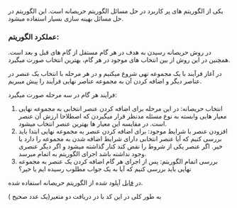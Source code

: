 یکی از الگوریتم های پر کاربرد در حل مسائل الگوریتم حریصانه است. این الگوریتم در حل مسائل بهینه سازی بسیار استفاده میشود.
### عملکرد الگوریتم:
در روش حریصانه رسیدن به هدف در هر گام مستقل از گام های قبل و بعد است. همچنین در این روش از بین انتخاب های موجود در هر گام، بهترین انتخاب صورت میگیرد.

در آغاز فرآیند با یک مجموعه تهی شروع میکنیم و در هر مرحله با انتخاب یک عنصر در عناصر دیگر و اضافه کردن آن به مجموعه عناصر نهایی فرآیند را پیش میبریم.

فرآیند هر گام در سه مرحله صورت میگیرد:
1. انتخاب حریصانه: در این مرحله برای اضافه کردن عنصر انتخابی به مجموعه نهایی معیار هایی وابسته به نوع مسئله مدنظر قرار میگیردن که اصطلاحا ارزش آن عنصر است. در مقایسه این معیار ها بهترین عنصر انتخاب میشود.
2. افزودن عنصر با شرایط موجود: برای اضافه کردن عنصر به مجموعه نهایی ابتدا باید بررسی کنیم که آیا عنصر انتخابی دارای شرایط اضافه شدن به مجموعه را دارد یا خیر. اگر عنصر یکی از شروط را نقض کند کنار گذاشته میشود و اگر دیگر عنصری وجود نداشته باشد اجرای الگوریتم به اتمام میرسد.
3. بررسی اتمام الگوریتم: پس از اجرای هر گام اضافه کردن یک عنصر به مجموعه نهایی باید بررسی کنیم که آیا به یک جواب مطلوب رسیده ایم یا خیر؟

در [فایل](https://github.com/DanialHMD/Greedy-Algorithm/blob/main/Greedy%20Algorithm.py) آپلود شده از الگوریتم حریصانه استفاده شده.

به طور کلی در این کد با در دریافت دو متغیر(یک عدد صحیح )
